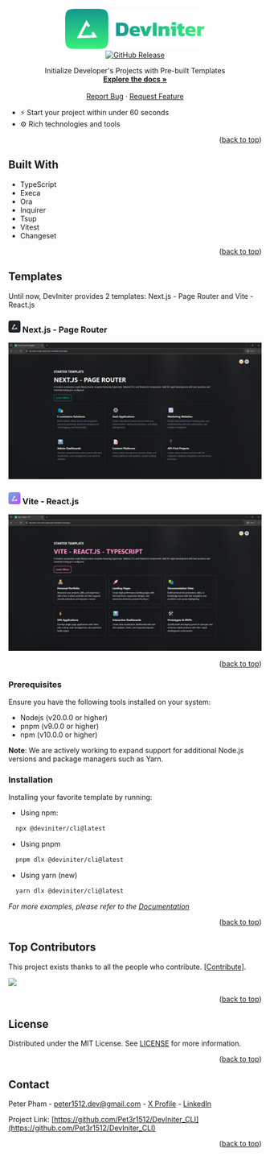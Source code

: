 <a id="readme-top"></a>

<div align="center">
  <a href="https://github.com/Pet3r1512/DevIniter">
    <img src="public/images/FullLogo.png" alt="Logo" width="278.7" height="80">
  </a>

  <div align="center"> <a href="https://github.com/Pet3r1512/DevIniter_CLI/releases">
    <img src="https://img.shields.io/github/v/release/Pet3r1512/DevIniter_CLI?style=flat" alt="GitHub Release">
  </a> </div>

  <p align="center">
    Initialize Developer's Projects with Pre-built Templates
    <br />
    <a href="https://deviniter.site/docs/introduction"><strong>Explore the docs »</strong></a>
    <br />
    <br />
    <a href="https://github.com/Pet3r1512/DevIniter_CLI/issues/new?template=bug-report---.md">Report Bug</a>
    ·
    <a href="https://github.com/Pet3r1512/DevIniter_CLI/issues/new?template=feature-request---.md">Request Feature</a>
  </p>
</div>

- ⚡ Start your project within under 60 seconds
- ⚙️ Rich technologies and tools

<p align="right">(<a href="#readme-top">back to top</a>)</p>

## Built With

- TypeScript
- Execa
- Ora
- Inquirer
- Tsup
- Vitest
- Changeset

<p align="right">(<a href="#readme-top">back to top</a>)</p>

## Templates

Until now, DevIniter provides 2 templates: Next.js - Page Router and Vite - React.js

### <img src="public/images/templates/nextjs-deviniter.png" alt="ViteLogo" height="24" width="24" > Next.js - Page Router

<a href="https://deviniter-nextjs-typescript-template.vercel.app/" target="_blank"><img src="public/images/templates/nextjs-dark.png" alt="Nextjs" ></a>

### <img src="public/images/templates/vite-deviniter.png" alt="ViteLogo" height="24" width="24" > Vite - React.js

<a href="https://deviniter-vite-react-typescript-template.vercel.app/" target="_blank"><img src="public/images/templates/vite-dark.png" alt="Vite" ></a>

<p align="right">(<a href="#readme-top">back to top</a>)</p>

### Prerequisites

Ensure you have the following tools installed on your system:

- Nodejs (v20.0.0 or higher)
- pnpm (v9.0.0 or higher)
- npm (v10.0.0 or higher)

<strong>Note</strong>: We are actively working to expand support for additional Node.js versions and package managers such as Yarn.

### Installation

Installing your favorite template by running:

- Using npm:

```bash
  npx @deviniter/cli@latest
```

- Using pnpm

```bash
  pnpm dlx @deviniter/cli@latest
```

- Using yarn (new)

```bash
  yarn dlx @deviniter/cli@latest
```

_For more examples, please refer to the [Documentation](https://www.deviniter.site/docs/introduction)_

<p align="right">(<a href="#readme-top">back to top</a>)</p>

## Top Contributors

This project exists thanks to all the people who contribute. [[Contribute](CONTRIBUTING.md)].

<a href="https://github.com/Pet3r1512/DevIniter_CLI/graphs/contributors">
  <img src="https://contrib.rocks/image?repo=Pet3r1512/DevIniter_CLI" />
</a>

<p align="right">(<a href="#readme-top">back to top</a>)</p>

## License

Distributed under the MIT License. See [LICENSE](https://github.com/Pet3r1512/DevIniter_CLI/blob/feature/contributing-docs/FEAT-007/LICENSE) for more information.

<p align="right">(<a href="#readme-top">back to top</a>)</p>

## Contact

Peter Pham - peter1512.dev@gmail.com - [X Profile](https://x.com/Thnh_Phng_) - [LinkedIn](https://www.linkedin.com/in/peter-pham-6b02a2229)

Project Link: [https://github.com/Pet3r1512/DevIniter_CLI](https://github.com/Pet3r1512/DevIniter_CLI)

<p align="right">(<a href="#readme-top">back to top</a>)</p>
